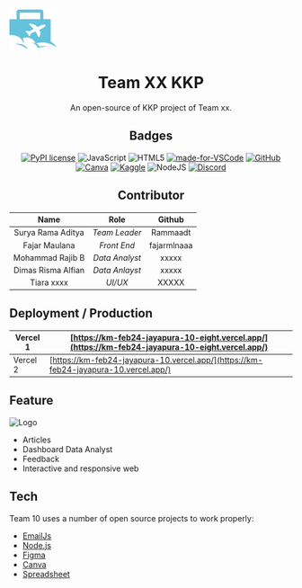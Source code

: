 ![Logo](logo0.svg)

<div align="center"><a name="readme-top"></a>

# Team XX KKP

An open-source of KKP project of Team xx. <br/>

## Badges

[![PyPI license](https://img.shields.io/pypi/l/ansicolortags.svg)](https://pypi.python.org/pypi/ansicolortags/)
![JavaScript](https://img.shields.io/badge/javascript-%23323330.svg?style=for-the-badge&logo=javascript&logoColor=%23F7DF1E)
![HTML5](https://img.shields.io/badge/html5-%23E34F26.svg?style=for-the-badge&logo=html5&logoColor=white)
[![made-for-VSCode](https://img.shields.io/badge/Made%20for-VSCode-1f425f.svg)](https://code.visualstudio.com/)
[![GitHub](https://badgen.net/badge/icon/github?icon=github&label)](https://github.com/Kampus-Merdeka-Software-Engineering/km-feb24-jayapura-10.git)
[![Canva](https://img.shields.io/badge/Canva-%2300C4CC.svg?style=for-the-badge&logo=Canva&logoColor=white)](https://www.canva.com/)
[![Kaggle](https://img.shields.io/badge/Kaggle-035a7d?style=for-the-badge&logo=kaggle&logoColor=white)](https://www.kaggle.com/datasets/new-york-city/nyc-property-sales)
![NodeJS](https://img.shields.io/badge/node.js-6DA55F?style=for-the-badge&logo=node.js&logoColor=white)
[![Discord](https://img.shields.io/badge/Discord-%235865F2.svg?style=for-the-badge&logo=discord&logoColor=white)](https://discord.gg/k8KRZCJR)

## Contributor

|          **Name**          |      **Role**       |  **Github**  |
| :------------------------: | :-----------------: | :----------: |
|     Surya Rama Aditya      |    _Team Leader_    |  Rammaadt    |
|       Fajar Maulana        |    _Front End_      |  fajarmlnaaa |
|      Mohammad Rajib B      |    _Data Analyst_   |  xxxxx       |
|     Dimas Risma Alfian     |    _Data Anlayst_   |  xxxxx       |
|        Tiara xxxx          |    _UI/UX_          |  XXXXX |



</div>

## Deployment / Production

| Vercel 1 | [https://km-feb24-jayapura-10-eight.vercel.app/](https://km-feb24-jayapura-10-eight.vercel.app/) |
| -------- | ------------------------------------------------------------------------------------------------ |
| Vercel 2 | [https://km-feb24-jayapura-10.vercel.app/](https://km-feb24-jayapura-10.vercel.app/)             |

## Feature

![Logo](assets/score.png)

- Articles
- Dashboard Data Analyst
- Feedback
- Interactive and responsive web

## Tech

Team 10 uses a number of open source projects to work properly:

- [EmailJs](https://www.emailjs.com/)
- [Node.js](https://nodejs.org/en)
- [Figma](https://www.figma.com/)
- [Canva](https://www.canva.com/)
- [Spreadsheet](#)
